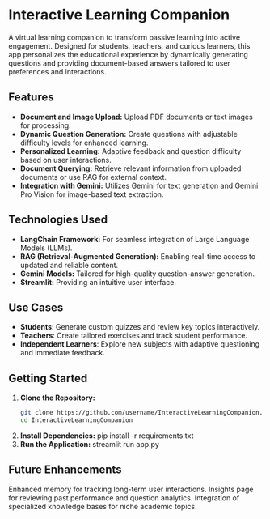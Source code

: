 
# Interactive Learning Companion

A virtual learning companion to transform passive learning into active engagement. Designed for students, teachers, and curious learners, this app personalizes the educational experience by dynamically generating questions and providing document-based answers tailored to user preferences and interactions.

## Features

- **Document and Image Upload:** Upload PDF documents or text images for processing.
- **Dynamic Question Generation:** Create questions with adjustable difficulty levels for enhanced learning.
- **Personalized Learning:** Adaptive feedback and question difficulty based on user interactions.
- **Document Querying:** Retrieve relevant information from uploaded documents or use RAG for external context.
- **Integration with Gemini:** Utilizes Gemini for text generation and Gemini Pro Vision for image-based text extraction.

## Technologies Used

- **LangChain Framework:** For seamless integration of Large Language Models (LLMs).
- **RAG (Retrieval-Augmented Generation):** Enabling real-time access to updated and reliable content.
- **Gemini Models:** Tailored for high-quality question-answer generation.
- **Streamlit:** Providing an intuitive user interface.
## Use Cases
- **Students**: Generate custom quizzes and review key topics interactively.
- **Teachers**: Create tailored exercises and track student performance.
- **Independent Learners**: Explore new subjects with adaptive questioning and immediate feedback.
## Getting Started

1. **Clone the Repository:**  
   ```bash
   git clone https://github.com/username/InteractiveLearningCompanion.git
   cd InteractiveLearningCompanion

2. **Install Dependencies:**
   pip install -r requirements.txt
3. **Run the Application:**
   streamlit run app.py


## Future Enhancements
Enhanced memory for tracking long-term user interactions.
Insights page for reviewing past performance and question analytics.
Integration of specialized knowledge bases for niche academic topics.
